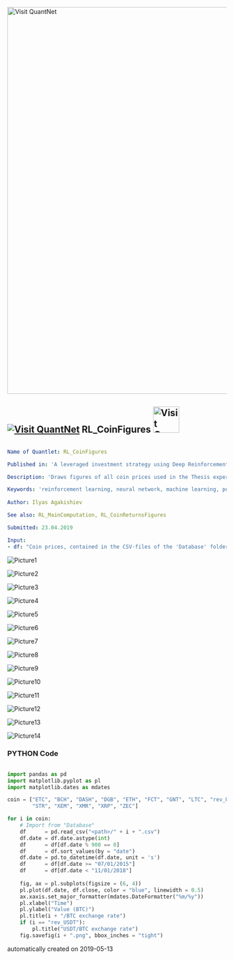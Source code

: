 [<img src="https://github.com/QuantLet/Styleguide-and-FAQ/blob/master/pictures/banner.png" width="888" alt="Visit QuantNet">](http://quantlet.de/)

## [<img src="https://github.com/QuantLet/Styleguide-and-FAQ/blob/master/pictures/qloqo.png" alt="Visit QuantNet">](http://quantlet.de/) **RL_CoinFigures** [<img src="https://github.com/QuantLet/Styleguide-and-FAQ/blob/master/pictures/QN2.png" width="60" alt="Visit QuantNet 2.0">](http://quantlet.de/)

```yaml

Name of Quantlet: RL_CoinFigures

Published in: 'A leveraged investment strategy using Deep Reinforcement Learning'

Description: 'Draws figures of all coin prices used in the Thesis experiments relative to Bitcoin (from 07/2015 to 10/2018).'

Keywords: 'reinforcement learning, neural network, machine learning, portfolio management, cryptocurrency'
 
Author: Ilyas Agakishiev

See also: RL_MainComputation, RL_CoinReturnsFigures

Submitted: 23.04.2019

Input: 
- df: "Coin prices, contained in the CSV-files of the 'Database' folder"

```

![Picture1](RL_CoinFigures_1.png)

![Picture2](RL_CoinFigures_10.png)

![Picture3](RL_CoinFigures_11.png)

![Picture4](RL_CoinFigures_12.png)

![Picture5](RL_CoinFigures_13.png)

![Picture6](RL_CoinFigures_14.png)

![Picture7](RL_CoinFigures_2.png)

![Picture8](RL_CoinFigures_3.png)

![Picture9](RL_CoinFigures_4.png)

![Picture10](RL_CoinFigures_5.png)

![Picture11](RL_CoinFigures_6.png)

![Picture12](RL_CoinFigures_7.png)

![Picture13](RL_CoinFigures_8.png)

![Picture14](RL_CoinFigures_9.png)

### PYTHON Code
```python

import pandas as pd
import matplotlib.pyplot as pl
import matplotlib.dates as mdates

coin = ["ETC", "BCH", "DASH", "DGB", "ETH", "FCT", "GNT", "LTC", "rev_USDT", 
        "STR", "XEM", "XMR", "XRP", "ZEC"]

for i in coin:
    # Import from "Database"
    df      = pd.read_csv("<path>/" + i + ".csv")
    df.date = df.date.astype(int)
    df      = df[df.date % 900 == 0]
    df      = df.sort_values(by = "date")
    df.date = pd.to_datetime(df.date, unit = 's')
    df      = df[df.date >= "07/01/2015"]
    df      = df[df.date < "11/01/2018"]
    
    fig, ax = pl.subplots(figsize = (6, 4))
    pl.plot(df.date, df.close, color = "blue", linewidth = 0.5)
    ax.xaxis.set_major_formatter(mdates.DateFormatter("%m/%y"))
    pl.xlabel("Time") 
    pl.ylabel("Value (BTC)")
    pl.title(i + "/BTC exchange rate")
    if (i == "rev_USDT"):
        pl.title("USDT/BTC exchange rate")
    fig.savefig(i + ".png", bbox_inches = "tight")
```

automatically created on 2019-05-13